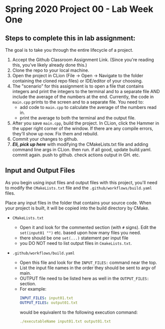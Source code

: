 # Spring 2020 Project 00 - Lab Week One

## Steps to complete this in lab assignment:

The goal is to take you through the entire lifecycle of a project. 

1. Accept the Github Classroom Assignment Link.  (Since you're reading this, you've likely already done this.)
2. Clone the repo to your local machine.  
3. Open the project in CLion (File -> Open -> Navigate to the folder containing the cloned repo files) or IDE/editor of your choosing. 
4. The "scenario" for this assignment is to open a file that contains integers and print the integers to the terminal and to a separate file AND include the average of the numbers at the end.  Currently, the code in `main.cpp` prints to the screen and to a separate file. You need to:
	- add code to `main.cpp` to calculate the average of the numbers read in.
	- print the average to both the terminal and the output file. 
5. After you save `main.cpp`, build the project.  In CLion, click the Hammer in the upper right corner of the window.  If there are any compile errors, they'll show up now.  Fix them and rebuild. 
6. Commit your changes to github. 
7. ***Eli, pick up here*** with modifying the CMakeLists.txt file and adding command line args in CLion. then run.  if all good, update build.yaml. commit again. push to github. check actions output in GH.  etc. 
  

## Input and Output Files

As you begin using input files and output files with this project,
you'll need to modify the `CMakeLists.txt` file and the `.github/workflows/build.yaml`
files.  

Place any input files in the folder that contains your source code.  When your project is built, it will be copied into
the build directory by CMake.

- `CMakeLists.txt`
    - Open it and look for the commented section (with `#` signs).  Edit the `set(input01 "")` etc.
    based upon how many files you need.
    - there should be one `set(...)` statement per input file
    - you DO NOT need to list output files in `CmakeLists.txt`.

- `.github/workflows/build.yaml`
    - Open this file and look for the `INPUT_FILES:` command near the top.
    - List the input file names in the order they should be sent to argv of main.
    - OUTPUT file need to be listed here as well in the `OUTPUT_FILES:` section.
    - For example:
        ```yaml
        INPUT_FILES: input01.txt
        OUTPUT_FILES: output01.txt
        ```
      would be equivalent to the following execution command:
      ```yaml
      ./executableName input01.txt output01.txt
      ```   
